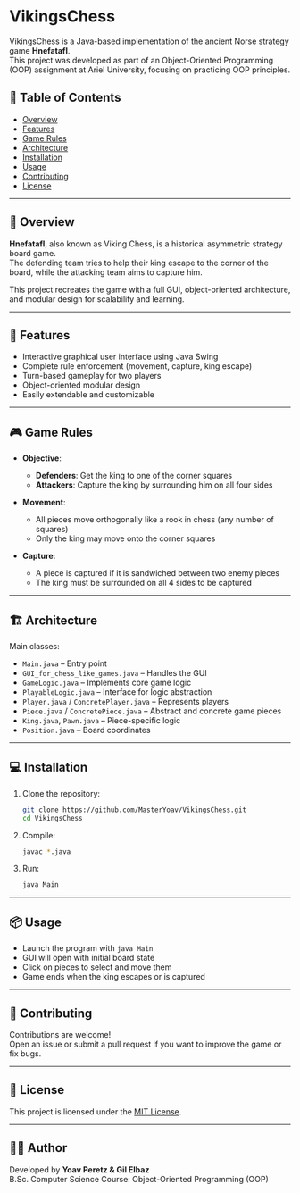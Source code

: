 # VikingsChess

VikingsChess is a Java-based implementation of the ancient Norse strategy game **Hnefatafl**.  
This project was developed as part of an Object-Oriented Programming (OOP) assignment at Ariel University, focusing on practicing OOP principles.

## 📌 Table of Contents
- [Overview](#overview)
- [Features](#features)
- [Game Rules](#game-rules)
- [Architecture](#architecture)
- [Installation](#installation)
- [Usage](#usage)
- [Contributing](#contributing)
- [License](#license)

---

## 🧠 Overview

**Hnefatafl**, also known as Viking Chess, is a historical asymmetric strategy board game.  
The defending team tries to help their king escape to the corner of the board, while the attacking team aims to capture him.

This project recreates the game with a full GUI, object-oriented architecture, and modular design for scalability and learning.

---

## 🚀 Features
- Interactive graphical user interface using Java Swing
- Complete rule enforcement (movement, capture, king escape)
- Turn-based gameplay for two players
- Object-oriented modular design
- Easily extendable and customizable

---

## 🎮 Game Rules

- **Objective**:
  - **Defenders**: Get the king to one of the corner squares
  - **Attackers**: Capture the king by surrounding him on all four sides

- **Movement**:
  - All pieces move orthogonally like a rook in chess (any number of squares)
  - Only the king may move onto the corner squares

- **Capture**:
  - A piece is captured if it is sandwiched between two enemy pieces
  - The king must be surrounded on all 4 sides to be captured

---

## 🏗️ Architecture

Main classes:
- `Main.java` – Entry point
- `GUI_for_chess_like_games.java` – Handles the GUI
- `GameLogic.java` – Implements core game logic
- `PlayableLogic.java` – Interface for logic abstraction
- `Player.java` / `ConcretePlayer.java` – Represents players
- `Piece.java` / `ConcretePiece.java` – Abstract and concrete game pieces
- `King.java`, `Pawn.java` – Piece-specific logic
- `Position.java` – Board coordinates

---

## 💻 Installation

1. Clone the repository:
   ```bash
   git clone https://github.com/MasterYoav/VikingsChess.git
   cd VikingsChess
   ```

2. Compile:
   ```bash
   javac *.java
   ```

3. Run:
   ```bash
   java Main
   ```

---

## 📦 Usage

- Launch the program with `java Main`
- GUI will open with initial board state
- Click on pieces to select and move them
- Game ends when the king escapes or is captured

---

## 🤝 Contributing

Contributions are welcome!  
Open an issue or submit a pull request if you want to improve the game or fix bugs.

---

## 📄 License

This project is licensed under the [MIT License](LICENSE).

---

## 👨‍🎓 Author

Developed by **Yoav Peretz & Gil Elbaz**  
B.Sc. Computer Science 
Course: Object-Oriented Programming (OOP)